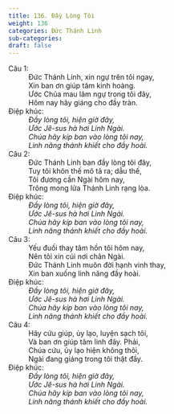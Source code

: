 ```yaml
---
title: 136. Đầy Lòng Tôi
weight: 136
categories: Đức Thánh Linh
sub-categories: 
draft: false
---
```

<dl><dt>Câu 1:</dt><dd data-verse="1">Đức Thánh Linh, xin ngự trên tôi ngay, <br/>Xin ban ơn giúp tâm kinh hoàng. <br/>Ước Chúa mau lâm ngự trong tôi đây, <br/>Hôm nay hãy giáng cho đầy tràn. </dd><dt>Điệp khúc:</dt><dd data-chorus="1"><em>Đầy lòng tôi, hiện giờ đây, <br/>Ước Jê-sus hà hơi Linh Ngài. <br/>Chúa hãy kíp ban vào lòng tôi nay, <br/>Linh năng thánh khiết cho đầy hoài. </em></dd><dt>Câu 2:</dt><dd data-verse="2">Đức Thánh Linh ban đầy lòng tôi đây, <br/>Tuy tôi khôn thế mô tả ra; dẫu thế, <br/>Tôi đương cần Ngài hôm nay, <br/>Trông mong lửa Thánh Linh rạng lòa. </dd><dt>Điệp khúc:</dt><dd data-chorus="1"><em>Đầy lòng tôi, hiện giờ đây, <br/>Ước Jê-sus hà hơi Linh Ngài. <br/>Chúa hãy kíp ban vào lòng tôi nay, <br/>Linh năng thánh khiết cho đầy hoài. </em></dd><dt>Câu 3:</dt><dd data-verse="3">Yếu đuối thay tâm hồn tôi hôm nay, <br/>Nên tôi xin cúi nơi chân Ngài. <br/>Đức Thánh Linh muôn đời hạnh vinh thay, <br/>Xin ban xuống linh năng đầy hoài. </dd><dt>Điệp khúc:</dt><dd data-chorus="1"><em>Đầy lòng tôi, hiện giờ đây, <br/>Ước Jê-sus hà hơi Linh Ngài. <br/>Chúa hãy kíp ban vào lòng tôi nay, <br/>Linh năng thánh khiết cho đầy hoài. </em></dd><dt>Câu 4:</dt><dd data-verse="4">Hãy cứu giúp, ủy lạo, luyện sạch tôi, <br/>Và ban ơn giúp tâm linh đây. Phải, <br/>Chúa cứu, ủy lạo hiện không thôi, <br/>Ngài đang giáng trong tôi thật đầy. </dd><dt>Điệp khúc:</dt><dd data-chorus="1"><em>Đầy lòng tôi, hiện giờ đây, <br/>Ước Jê-sus hà hơi Linh Ngài. <br/>Chúa hãy kíp ban vào lòng tôi nay, <br/>Linh năng thánh khiết cho đầy hoài. </em></dd></dl>